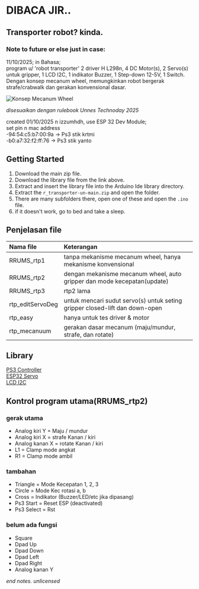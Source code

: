   # DIBACA JIR..
  ## Transporter robot? kinda.
  ### Note to future or else just in case:
  11/10/2025; in Bahasa;  
  program u/ 'robot transporter' 2 driver H L298n, 4 DC Motor(s), 2 Servo(s) untuk gripper, 1 LCD I2C, 1 indikator Buzzer, 1 Step-down 12-5V, 1 Switch.  
  Dengan konsep mecanum wheel, memungkinkan robot bergerak strafe/crabwalk dan gerakan konvensional dasar.  
  
  ![Konsep Mecanum Wheel](https://www.roboteq.com/images/article-images/frontpage/wheel-rotations.jpg)
  
  *disesuaikan dengan rulebook Unnes Technoday 2025*  

  created 01/10/2025 n izzumhdh, use ESP 32 Dev Module;  
  set pin n mac address  
  -94:54:c5:b7:00:9a -> Ps3 stik krtmi  
  -b0:a7:32:f2:ff:76 -> Ps3 stik yanto  

  ## Getting Started
  1. Download the main zip file.
  2. Download the library file from the link above.
  3. Extract and insert the library file into the Arduino Ide library directory.
  4. Extract the `r_transporter-un-main.zip` and open the folder.
  5. There are many subfolders there, open one of these and open the `.ino` file.
  6. if it doesn't work, go to bed and take a sleep.

  ## Penjelasan file
  | Nama file | Keterangan |
  |:----------|:-----------|
  | RRUMS_rtp1 | tanpa mekanisme mecanum wheel, hanya mekanisme konvensional |
  | RRUMS_rtp2 | dengan mekanisme mecanum wheel, auto gripper dan mode kecepatan(update) |
  | RRUMS_rtp3 | rtp2 lama |
  | rtp_editServoDeg | untuk mencari sudut servo(s) untuk seting gripper closed-lift dan down-open |
  | rtp_easy | hanya untuk tes driver & motor |
  | rtp_mecanuum | gerakan dasar mecanum (maju/mundur, strafe, dan rotate) |

  ## Library  
  [PS3 Controller](https://github.com/jvpernis/esp32-ps3)   
  [ESP32 Servo](https://github.com/madhephaestus/ESP32Servo)  
  [LCD I2C](https://github.com/johnrickman/LiquidCrystal_I2C)  

  ## Kontrol program utama(RRUMS_rtp2)  
  ### gerak utama 
  * Analog kiri Y   = Maju / mundur  
  * Analog kiri X   = strafe Kanan / kiri  
  * Analog kanan X  = rotate Kanan / kiri   
  * L1              = Clamp mode angkat  
  * R1              = Clamp mode ambil  

  ### tambahan
  * Triangle        = Mode Kecepatan 1, 2, 3  
  * Circle          = Mode Kec rotasi a, b  
  * Cross           = Indikator (Buzzer/LED/etc jika dipasang)  
  * Ps3 Start       = Reset ESP (deactivated)
  * Ps3 Select      = Rst

  ### belum ada fungsi 
  * Square  
  * Dpad Up  
  * Dpad Down  
  * Dpad Left  
  * Dpad Right    
  * Analog kanan Y  
    
  *end notes. unlicensed*
